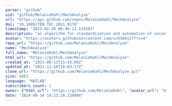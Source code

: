 ```yaml
---
parser: "github"
uid: "github/MelanieKahl/MechAnalyze"
url: "https://api.github.com/repos/MelanieKahl/MechAnalyze"
doi: "10.1089/TEN.TEC.2021.0170"
timestamp: "2022-02-20 00:46:11.131583"
description: "an algorithm for standardization and automation of unconfined compression test analysis"
avatar: "https://avatars.githubusercontent.com/u/63041177?v=4"
repo_url: "https://github.com/MelanieKahl/MechAnalyze"
name: "MechAnalyze"
full_name: "MelanieKahl/MechAnalyze"
html_url: "https://github.com/MelanieKahl/MechAnalyze"
created_at: "2021-09-13T15:43:09Z"
updated_at: "2021-11-16T16:03:17Z"
clone_url: "https://github.com/MelanieKahl/MechAnalyze.git"
size: 6063
language: "MATLAB"
subscribers_count: 1
owner: {"html_url": "https://github.com/MelanieKahl", "avatar_url": "https://avatars.githubusercontent.com/u/63041177?v=4", "login": "MelanieKahl", "type": "User"}
date: "2024-09-14 14:23:28.134008"
---
```


